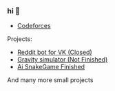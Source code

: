 ### hi 👋
- <a href="https://codeforces.com/profile/brezhart">Codeforces</a>

Projects:
- <a href="https://vk.com/theredditbot">Reddit bot for VK (Closed) </a>
- <a href="brezhart.github.io/gravity">Gravity simulator (Not Finished) </a>
- <a href="brezhart.github.io/SnakeGame"> Ai SnakeGame Finished </a>

And many more small projects

